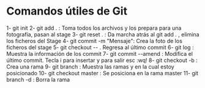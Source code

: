 # Comandos útiles de Git

1- git init
2- git add . : Toma todos los archivos y los prepara para una fotografía, pasan al stage
3- git reset . : Da marcha atrás al git add . , elimina los ficheros del Stage
4- git commit -m "Mensaje": Crea la foto de los ficheros del stage
5- git checkout -- . Regresa al último commit
6- git log : Muestra la información de los commit
7- git commit --amend : Modifica el último commit. Tecla i para insertar y para salir esc :wq!
8- git checkout -b <nombreRama> : Crea una rama
9- git branch : Muestra las ramas y en la cual estoy posicionado
10- git checkout master : Se posiciona en la rama master
11- git branch -d <nombreRama> : Borra la rama